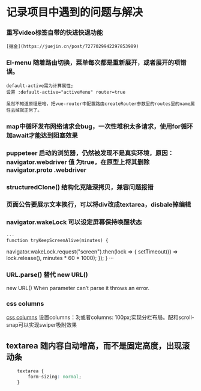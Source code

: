 # 记录项目中遇到的问题与解决

### 重写video标签自带的快进快退功能 
    [掘金](https://juejin.cn/post/7277029942297853989)

### El-menu 随着路由切换，菜单每次都是重新展开，或者展开的项错误。
    default-active需为计算属性;
    设置 :default-active="activeMenu" router=true
    
    虽然不知道原理是啥，把vue-router中配置路由createRouter参数里的routes里的name属性去掉就正常了。

### map中循环发布网络请求会bug，一次性堆积太多请求，使用for循环加await才能达到阻塞效果

### puppeteer 启动的浏览器，仍然被发现不是真实环境，原因：navigator.webdriver 值 为true，在原型上将其删除navigator.__proto__ .webdriver

### structuredClone() 结构化克隆深拷贝，兼容问题报错

### 页面公告要展示文本换行，可以将div改成textarea，disbale掉编辑

### navigator.wakeLock 可以设定屏幕保持唤醒状态
    ···
    function tryKeepScreenAlive(minutes) {
  navigator.wakeLock.request("screen").then(lock => {
    setTimeout(() => lock.release(), minutes * 60 * 1000);
  });
}
···

### URL.parse() 替代 new URL()
  new URL() When parameter can’t parse it throws an error.


###  css columns

[css columns](https://juejin.cn/post/7295057643608899621) 设置columns：3;或者columns: 100px;实现分栏布局。配和scroll-snap可以实现swiper吸附效果


## textarea 随内容自动增高，而不是固定高度，出现滚动条
```css
    textarea {
        form-sizing: normal;
    }
``` 